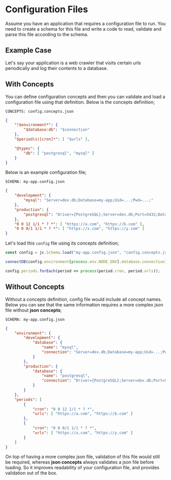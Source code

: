 # Configuration Files

Assume you have an application that requires a configuration file to run. You
need to create a schema for this file and write a code to read, validate and
parse this file according to the schema.

## Example Case

Let's say your application is a web crawler that visits certain urls
periodically and log their contents to a database.

## With Concepts

You can define configuration concepts and then you can validate and load a
configuration file using that definition. Below is the concepts definition;

`CONCEPTS: config.concepts.json`

```json
{
    "!$environment*": {
        "$database:db": "$connection"
    },
    "$period(s)[cron]*": [ "$urls" ],

    "@types": {
        "db": [ "postgresql", "mysql" ]
    }
}
```

Below is an example configuration file;

`SCHEMA: my-app.config.json`

```json
{
    "development": {
        "mysql": "Server=dev.db;Database=my-app;Uid=...;Pwd=...;"
    },
    "production": {
        "postgresql": "Driver={PostgreSQL};Server=dev.db;Port=5432;Database=my-app;Uid=...;Pwd=...;"
    },
    "0 0 12 1/1 * ? *": [ "https://a.com", "https://b.com" ],
    "0 0 0/1 1/1 * ? *": [ "https://x.com", "https://y.com" ]
}
```

Let's load this `config` file using its concepts definition;

```javascript
const config = jc.Schema.load("my-app.config.json", "config.concepts.json").shadow;

connectDB(config.environment[process.env.NODE_ENV].database.connection);

config.periods.forEach(period => process(period.cron, period.urls));
```

## Without Concepts

Without a concepts definition, config file would include all concept names.
Below you can see that the same information requires a more complex json file
without **json concepts**;

`SCHEMA: my-app.config.json`

```json
{
    "environment": {
        "development": {
            "database": {
                "name": "mysql",
                "connection": "Server=dev.db;Database=my-app;Uid=...;Pwd=...;"
            }
        },
        "production": {
            "database": {
                "name": "postgresql",
                "connection": "Driver={PostgreSQL};Server=dev.db;Port=5432;Database=my-app;Uid=...;Pwd=...;"
            }
        }
    },
    "periods": [
        {
            "cron": "0 0 12 1/1 * ? *",
            "urls": [ "https://a.com", "https://b.com" ]
        },
        {
            "cron": "0 0 0/1 1/1 * ? *",
            "urls": [ "https://x.com", "https://y.com" ]
        }
    ]
}
```

On top of having a more complex json file, validation of this file would still
be required, whereas **json concepts** always validates a json file before
loading. So it improves readability of your configuration file, and provides
validation out of the box.
